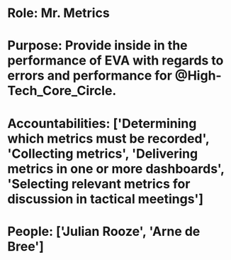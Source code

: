 # Role: Mr. Metrics 

# Purpose: Provide inside in the performance of EVA with regards to errors and performance for @High-Tech_Core_Circle. 

# Accountabilities: ['Determining which metrics must be recorded', 'Collecting metrics', 'Delivering metrics in one or more dashboards', 'Selecting relevant metrics for discussion in tactical meetings'] 

# People: ['Julian Rooze', 'Arne de Bree']